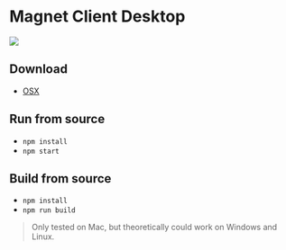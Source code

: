# Magnet Client Desktop

![](https://cdn.rawgit.com/mozilla-magnet/magnet-client-desktop/master/docs/magnet-desktop.gif)

## Download

- [OSX](https://github.com/mozilla-magnet/magnet-client-desktop/releases/)

## Run from source

- `npm install`
- `npm start`

## Build from source

- `npm install`
- `npm run build`

> Only tested on Mac, but theoretically could work on Windows and Linux.
